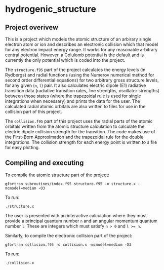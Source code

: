 # hydrogenic_structure

## Project overivew
This is a project which models the atomic structure of an arbirary single electron atom or ion and describes an electronic collision which that model for any electron impact energy range. It works for any reasonable arbitrary central potential. However, a Colulomb potential is the default and is currently the only potential which is coded into the project. 

The `structure.f95` part of the project calculates the energy levels (in Rydbergs) and radial functions (using the Numerov numerical method for second order differential equations) for two arbitrary gross structure levels, for any given (`n`, `l`) pair. It also calculates electric dipole (E1) radiative transition data (radiative transition rates, line strengths, oscillator strengths) between those states (where the trapezoidal rule is used for single integrations when necessary) and prints the data for the user. The calculated radial atomic orbitals are also written to files for use in the collision part of this project. 

The `collision.f95` part of this project uses the radial parts of the atomic orbitals written from the atomic structure calculation to calculate the electric dipole collision strength for the transition. The code makes use of the First-Born Approximation and the trapezoidal rule for the double integrations. The collision strength for each energy point is written to a file for easy plotting.

## Compiling and executing
To compile the atomic structure part of the project:

    gfortran subroutines/index.f95 structure.f95 -o structure.x -mcmodel=medium -O3

To run: 

    ./structure.x

The user is presented with an interactive calculation where they must provide a principal quantum number `n` and an angular momentum quantum number `l`. These are integers which must satisfy `n > 0` and `l >= n`.

Similarly, to compile the electronic collision part of the project:

    gfortran collision.f95 -o collision.x -mcmodel=medium -O3

To run: 

    ./collision.x
